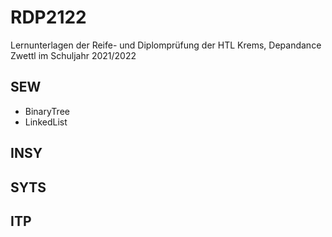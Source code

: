 # RDP2122
Lernunterlagen der Reife- und Diplomprüfung der HTL Krems, Depandance Zwettl im Schuljahr 2021/2022

## SEW

* BinaryTree
* LinkedList

## INSY

## SYTS

## ITP

